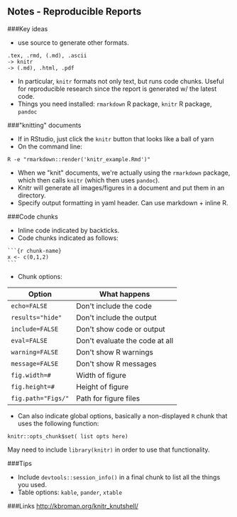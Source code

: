 ## Notes - Reproducible Reports

###Key ideas

* use source to generate other formats.  
~~~
.tex, .rmd, (.md), .ascii 
-> knitr 
-> (.md), .html, .pdf
~~~
* In particular, `knitr` formats not only text, but runs code chunks.  Useful for 
reproducible research since the report is generated w/ the latest code.  
* Things you need installed: `rmarkdown` R package, `knitr` R package, `pandoc`

###"knitting" documents
* If in RStudio, just click the `knitr` button that looks like a ball of yarn
* On the command line: 
~~~
R -e "rmarkdown::render('knitr_example.Rmd')"
~~~
* When we "knit" documents, we're actually using the `rmarkdown` package, which then calls `knitr` (which then uses `pandoc`).  
* Knitr will generate all images/figures in a document and put them in an directory.  
* Specify output formatting in yaml header.  Can use markdown + inline R.  

###Code chunks
* Inline code indicated by backticks.  
* Code chunks indicated as follows:
~~~
```{r chunk-name}
x <- c(0,1,2)
```
~~~

* Chunk options: 

| Option			| What happens | 
| ----------------- | ------------ |
| `echo=FALSE` 		| Don't include the code |
| `results="hide"` 	| Don't include the output |
| `include=FALSE` 	| Don't show code or output |
| `eval=FALSE` 		| Don't evaluate the code at all |
| `warning=FALSE` 	| Don't show R warnings |
| `message=FALSE` 	| Don't show R messages |
| `fig.width=#` 	| Width of figure |
| `fig.height=#` 	| Height of figure |
| `fig.path="Figs/"` | Path for figure files |
* Can also indicate global options, basically a non-displayed `R` chunk that uses 
the following function: 
~~~
knitr::opts_chunk$set( list opts here)
~~~
May need to include `library(knitr)` in order to use that functionality.  

###Tips
* Include `devtools::session_info()` in a final chunk to list all the things you used.  
* Table options: `kable`, `pander`, `xtable`

###Links
http://kbroman.org/knitr_knutshell/
